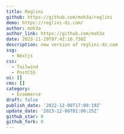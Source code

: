 ```yaml
---
title: Reglini
github: https://github.com/moh3a/reglini
demo: https://reglini-dz.com/
author: moh3a
author_link: https://github.com/moh3a
date: 2023-11-29T07:42:16.738Z
description: new version of reglini-dz.com
ssg:
  - Nextjs
css:
  - Tailwind
  - PostCSS
ui: []
cms: []
category:
  - Ecommerce
draft: false
publish_date: '2022-12-08T17:09:19Z'
update_date: '2023-12-06T01:06:25Z'
github_star: 0
github_fork: 0
---
```

